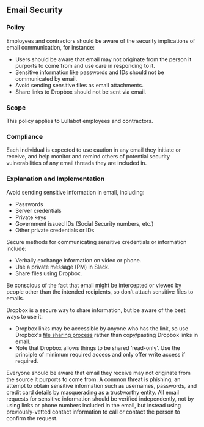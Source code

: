 ## Email Security

### Policy
Employees and contractors should be aware of the security implications of email communication, for instance:

- Users should be aware that email may not originate from the person it purports to come from and use care in responding to it.
- Sensitive information like passwords and IDs should not be communicated by email.
- Avoid sending sensitive files as email attachments.
- Share links to Dropbox should not be sent via email.

### Scope
This policy applies to Lullabot employees and contractors.

### Compliance
Each individual is expected to use caution in any email they initiate or receive, and help monitor and remind others of potential security vulnerabilities of any email threads they are included in.

### Explanation and Implementation

Avoid sending sensitive information in email, including:

- Passwords
- Server credentials
- Private keys
- Government issued IDs (Social Security numbers, etc.)
- Other private credentials or IDs

Secure methods for communicating sensitive credentials or information include:

- Verbally exchange information on video or phone.
- Use a private message (PM) in Slack.
- Share files using Dropbox.

Be conscious of the fact that email might be intercepted or viewed by people other than the intended recipients, so don’t attach sensitive files to emails.

Dropbox is a secure way to share information, but be aware of the best ways to use it:

- Dropbox links may be accessible by anyone who has the link, so use Dropbox's [file sharing process](https://www.dropbox.com/help/topics/sharing_files_and_folders) rather than copy/pasting Dropbox links in email.
- Note that Dropbox allows things to be shared ‘read-only’. Use the principle of minimum required access and only offer write access if required. 

Everyone should be aware that email they receive may not originate from the source it purports to come from. A common threat is phishing, an attempt to obtain sensitive information such as usernames, passwords, and credit card details by masquerading as a trustworthy entity. All email requests for sensitive information should be verified independently, not by using links or phone numbers included in the email, but instead using previously-vetted contact information to call or contact the person to confirm the request.
